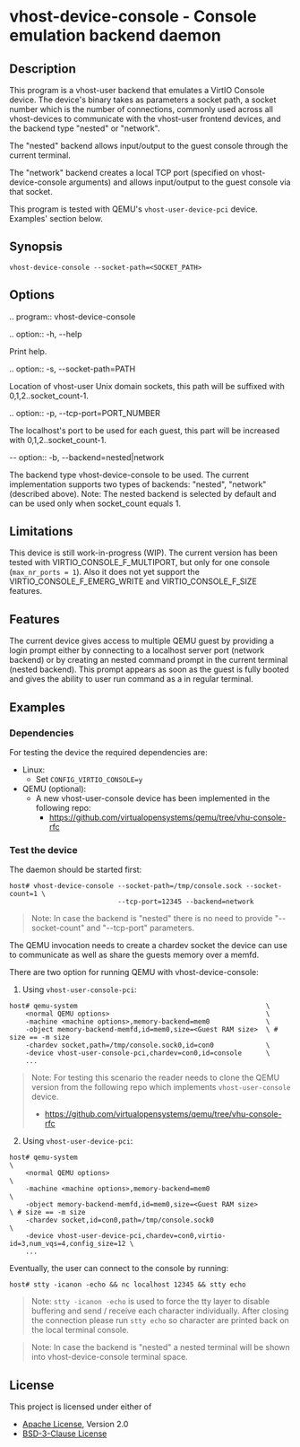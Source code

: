 # vhost-device-console - Console emulation backend daemon

## Description

This program is a vhost-user backend that emulates a VirtIO Console device.
The device's binary takes as parameters a socket path, a socket number which
is the number of connections, commonly used across all vhost-devices to
communicate with the vhost-user frontend devices, and the backend type
"nested" or "network".

The "nested" backend allows input/output to the guest console through the
current terminal.

The "network" backend creates a local TCP port (specified on vhost-device-console
arguments) and allows input/output to the guest console via that socket.

This program is tested with QEMU's `vhost-user-device-pci` device.
Examples' section below.

## Synopsis
```text
vhost-device-console --socket-path=<SOCKET_PATH>
```

## Options

.. program:: vhost-device-console

.. option:: -h, --help

  Print help.

.. option:: -s, --socket-path=PATH

  Location of vhost-user Unix domain sockets, this path will be suffixed with
  0,1,2..socket_count-1.

.. option:: -p, --tcp-port=PORT_NUMBER

 The localhost's port to be used for each guest, this part will be increased with
 0,1,2..socket_count-1.

-- option:: -b, --backend=nested|network

  The backend type vhost-device-console to be used. The current implementation
  supports two types of backends: "nested", "network" (described above).
  Note: The nested backend is selected by default and can be used only when
        socket_count equals 1.

## Limitations

This device is still work-in-progress (WIP). The current version has been tested
with VIRTIO_CONSOLE_F_MULTIPORT, but only for one console (`max_nr_ports = 1`).
Also it does not yet support the VIRTIO_CONSOLE_F_EMERG_WRITE and
VIRTIO_CONSOLE_F_SIZE features.

## Features

The current device gives access to multiple QEMU guest by providing a login prompt
either by connecting to a localhost server port (network backend) or by creating an
nested command prompt in the current terminal (nested backend). This prompt appears
as soon as the guest is fully booted and gives the ability to user run command as a
in regular terminal.

## Examples

### Dependencies
For testing the device the required dependencies are:
- Linux:
    - Set `CONFIG_VIRTIO_CONSOLE=y`
- QEMU (optional):
    - A new vhost-user-console device has been implemented in the following repo:
      - https://github.com/virtualopensystems/qemu/tree/vhu-console-rfc


### Test the device

The daemon should be started first:
```shell
host# vhost-device-console --socket-path=/tmp/console.sock --socket-count=1 \
                           --tcp-port=12345 --backend=network
```
>Note: In case the backend is "nested" there is no need to provide
       "--socket-count" and "--tcp-port" parameters.

The QEMU invocation needs to create a chardev socket the device can
use to communicate as well as share the guests memory over a memfd.

There are two option for running QEMU with vhost-device-console:

1) Using `vhost-user-console-pci`:
```text
host# qemu-system                                               \
    <normal QEMU options>                                       \
    -machine <machine options>,memory-backend=mem0              \
    -object memory-backend-memfd,id=mem0,size=<Guest RAM size>  \ # size == -m size
    -chardev socket,path=/tmp/console.sock0,id=con0             \
    -device vhost-user-console-pci,chardev=con0,id=console      \
    ...
```

> Note: For testing this scenario the reader needs to clone the QEMU version from the following repo
>       which implements `vhost-user-console` device.
> - https://github.com/virtualopensystems/qemu/tree/vhu-console-rfc

2) Using `vhost-user-device-pci`:
```text
host# qemu-system                                                                   \
    <normal QEMU options>                                                           \
    -machine <machine options>,memory-backend=mem0                                  \
    -object memory-backend-memfd,id=mem0,size=<Guest RAM size>                      \ # size == -m size
    -chardev socket,id=con0,path=/tmp/console.sock0                                 \
    -device vhost-user-device-pci,chardev=con0,virtio-id=3,num_vqs=4,config_size=12 \
    ...
```

Eventually, the user can connect to the console by running:
```test
host# stty -icanon -echo && nc localhost 12345 && stty echo
```

>Note: `stty -icanon -echo` is used to force the tty layer to disable buffering and send / receive each character individually. After closing the connection please run `stty echo` so character are printed back on the local terminal console.

>Note: In case the backend is "nested" a nested terminal will be shown into
       vhost-device-console terminal space.

## License

This project is licensed under either of

- [Apache License](http://www.apache.org/licenses/LICENSE-2.0), Version 2.0
- [BSD-3-Clause License](https://opensource.org/licenses/BSD-3-Clause)
